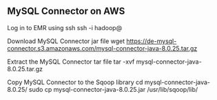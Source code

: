 ## MySQL Connector on AWS

Log in to EMR using ssh
    ssh -i <Path to PEM File> hadoop@<Public DNS>

Download MySQL Connector jar file
    wget https://de-mysql-connector.s3.amazonaws.com/mysql-connector-java-8.0.25.tar.gz

Extract the MySQL Connector tar file
    tar -xvf mysql-connector-java-8.0.25.tar.gz

Copy MySQL Connector to the Sqoop library
    cd mysql-connector-java-8.0.25/
    sudo cp mysql-connector-java-8.0.25.jar /usr/lib/sqoop/lib/

